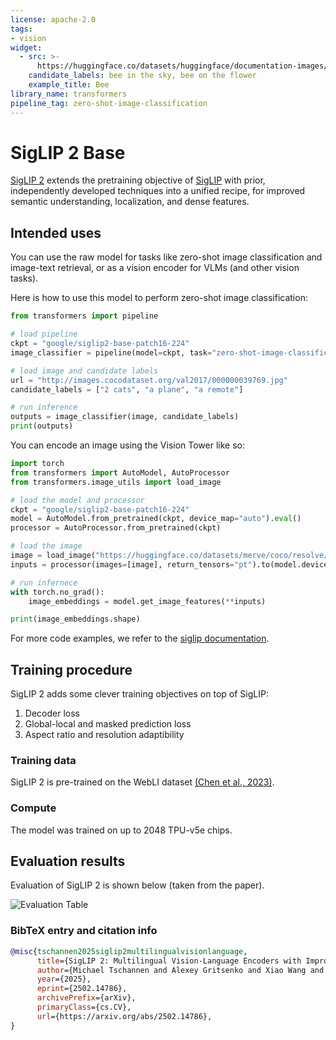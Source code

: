 ```yaml
---
license: apache-2.0
tags:
- vision
widget:
  - src: >-
      https://huggingface.co/datasets/huggingface/documentation-images/resolve/main/bee.jpg
    candidate_labels: bee in the sky, bee on the flower
    example_title: Bee
library_name: transformers
pipeline_tag: zero-shot-image-classification
---
```


# SigLIP 2 Base

[SigLIP 2](https://huggingface.co/papers/2502.14786) extends the pretraining objective of
[SigLIP](https://huggingface.co/papers/2303.15343) with prior, independently developed techniques
into a unified recipe, for improved semantic understanding, localization, and dense features.

## Intended uses

You can use the raw model for tasks like zero-shot image classification and
image-text retrieval, or as a vision encoder for VLMs (and other vision tasks).

Here is how to use this model to perform zero-shot image classification:

```python
from transformers import pipeline

# load pipeline
ckpt = "google/siglip2-base-patch16-224"
image_classifier = pipeline(model=ckpt, task="zero-shot-image-classification")

# load image and candidate labels
url = "http://images.cocodataset.org/val2017/000000039769.jpg"
candidate_labels = ["2 cats", "a plane", "a remote"]

# run inference
outputs = image_classifier(image, candidate_labels)
print(outputs)
```

You can encode an image using the Vision Tower like so:

```python
import torch
from transformers import AutoModel, AutoProcessor
from transformers.image_utils import load_image

# load the model and processor
ckpt = "google/siglip2-base-patch16-224"
model = AutoModel.from_pretrained(ckpt, device_map="auto").eval()
processor = AutoProcessor.from_pretrained(ckpt)

# load the image
image = load_image("https://huggingface.co/datasets/merve/coco/resolve/main/val2017/000000000285.jpg")
inputs = processor(images=[image], return_tensors="pt").to(model.device)

# run infernece
with torch.no_grad():
    image_embeddings = model.get_image_features(**inputs)    

print(image_embeddings.shape)
```

For more code examples, we refer to the [siglip documentation](https://huggingface.co/transformers/main/model_doc/siglip.html#).

## Training procedure

SigLIP 2 adds some clever training objectives on top of SigLIP:

1. Decoder loss
2. Global-local and masked prediction loss
3. Aspect ratio and resolution adaptibility 

### Training data

SigLIP 2 is pre-trained on the WebLI dataset [(Chen et al., 2023)](https://arxiv.org/abs/2209.06794).

### Compute

The model was trained on up to 2048 TPU-v5e chips.

## Evaluation results

Evaluation of SigLIP 2 is shown below (taken from the paper).

![Evaluation Table](https://huggingface.co/datasets/huggingface/documentation-images/resolve/main/blog/sg2-blog/eval_table.png)

### BibTeX entry and citation info

```bibtex
@misc{tschannen2025siglip2multilingualvisionlanguage,
      title={SigLIP 2: Multilingual Vision-Language Encoders with Improved Semantic Understanding, Localization, and Dense Features}, 
      author={Michael Tschannen and Alexey Gritsenko and Xiao Wang and Muhammad Ferjad Naeem and Ibrahim Alabdulmohsin and Nikhil Parthasarathy and Talfan Evans and Lucas Beyer and Ye Xia and Basil Mustafa and Olivier Hénaff and Jeremiah Harmsen and Andreas Steiner and Xiaohua Zhai},
      year={2025},
      eprint={2502.14786},
      archivePrefix={arXiv},
      primaryClass={cs.CV},
      url={https://arxiv.org/abs/2502.14786}, 
}
```
